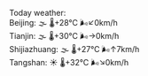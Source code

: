 Today weather:  
Beijing: 🌫  🌡️+28°C 🌬️↙0km/h  
Tianjin: 🌫  🌡️+30°C 🌬️→0km/h  
Shijiazhuang: 🌫  🌡️+27°C 🌬️↑7km/h  
Tangshan: ☀️ 🌡️+32°C 🌬️↘0km/h  
